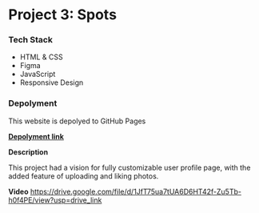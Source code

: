 # Project 3: Spots

### Tech Stack 

* HTML & CSS 
* Figma  
* JavaScript 
* Responsive Design  

### Depolyment 

This website is depolyed to GitHub Pages

[**Depolyment link**](https://theodore-shellman.github.io/se_project_spots/)
  
**Description**
  
This project had a vision for fully customizable user profile page, with the added feature of uploading and liking photos.
  
**Video**
https://drive.google.com/file/d/1JfT75ua7tUA6D6HT42f-Zu5Tb-h0f4PE/view?usp=drive_link
